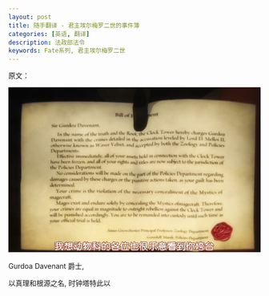 ```yaml
---
layout: post
title: 随手翻译 - 君主埃尔梅罗二世的事件簿
categories: [英语, 翻译]
description: 法政部法令
keywords: Fate系列, 君主埃尔梅罗二世
---
```


原文：

![原文截图](/images/blog/2019-12-23-21-13-47.png)

Gurdoa Davenant 爵士,

以真理和根源之名, 时钟塔特此以

